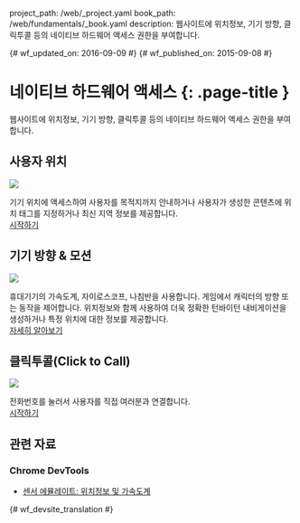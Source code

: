 project_path: /web/_project.yaml
book_path: /web/fundamentals/_book.yaml
description: 웹사이트에 위치정보, 기기 방향, 클릭투콜 등의 네이티브 하드웨어 액세스 권한을 부여합니다.

{# wf_updated_on: 2016-09-09 #}
{# wf_published_on: 2015-09-08 #}

# 네이티브 하드웨어 액세스 {: .page-title }

웹사이트에 위치정보, 기기
방향, 클릭투콜 등의 네이티브 하드웨어 액세스 권한을 부여합니다.


<div class="attempt-left">
  <h2>사용자 위치</h2>
  <a href="user-location/">
    <img src="images/geoloc.png">
  </a>
  <p>
    기기 위치에 액세스하여 사용자를 목적지까지 안내하거나
    사용자가 생성한 콘텐츠에 위치 태그를 지정하거나 최신 지역 정보를 제공합니다.<br>
    <a href="user-location/">시작하기</a>
  </p>
</div>

<div class="attempt-right">
  <h2>기기 방향 &amp; 모션</h2>
  <a href="device-orientation/">
    <img src="images/device-orientation.png">
  </a>
  <p>
    휴대기기의 가속도계, 자이로스코프, 나침반을 사용합니다. 게임에서
    캐릭터의 방향 또는 동작을 제어합니다. 위치정보와 함께 사용하여
    더욱 정확한 턴바이턴 내비게이션을 생성하거나 특정 위치에 대한 정보를
    제공합니다.<br>
    <a href="device-orientation/">자세히 알아보기</a>
  </p>
</div>

<div style="clear:both;"></div>

<div class="attempt-left">
  <h2>클릭투콜(Click to Call)</h2>
  <a href="click-to-call/">
    <img src="images/click-to-call.png">
  </a>
  <p>
	   전화번호를 눌러서 사용자를 직접 여러분과 연결합니다.<br>
    <a href="click-to-call/">시작하기</a>
  </p>
</div>


<div style="clear:both;"></div>

## 관련 자료

### Chrome DevTools

* [센서 에뮬레이트: 위치정보 및 가속도계](/web/tools/chrome-devtools/device-mode/device-input-and-sensors)


<div style="clear:both;"></div>


{# wf_devsite_translation #}
